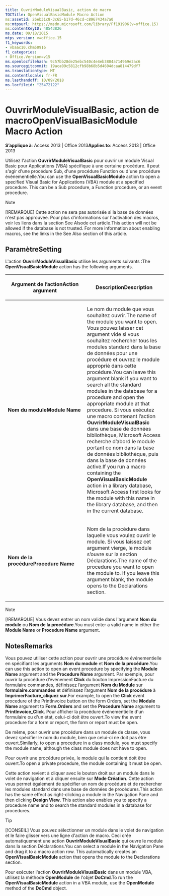 ```yaml
---
title: OuvrirModuleVisualBasic, action de macro
TOCTitle: OpenVisualBasicModule Macro Action
ms:assetid: 26eb31c8-3c65-b17d-46cd-c8967434a7a0
ms:mtpsurl: https://msdn.microsoft.com/library/Ff191906(v=office.15)
ms:contentKeyID: 48543826
ms.date: 09/18/2015
mtps_version: v=office.15
f1_keywords:
- vbaac10.chm50916
f1_categories:
- Office.Version=v15
ms.openlocfilehash: 9c57bb28de25ebc540c4e4eb3804a714969e2ac6
ms.sourcegitcommit: 19aca09c5812cfb98b68b5d4604dcaa814479df7
ms.translationtype: MT
ms.contentlocale: fr-FR
ms.lasthandoff: 10/09/2018
ms.locfileid: "25472122"
---
```

# <a name="openvisualbasicmodule-macro-action"></a><span data-ttu-id="f26ba-102">OuvrirModuleVisualBasic, action de macro</span><span class="sxs-lookup"><span data-stu-id="f26ba-102">OpenVisualBasicModule Macro Action</span></span>


<span data-ttu-id="f26ba-103">**S’applique à**: Access 2013 | Office 2013</span><span class="sxs-lookup"><span data-stu-id="f26ba-103">**Applies to**: Access 2013 | Office 2013</span></span>

<span data-ttu-id="f26ba-p101">Utilisez l'action **OuvrirModuleVisualBasic** pour ouvrir un module Visual Basic pour Applications (VBA) spécifique à une certaine procédure. Il peut s'agir d'une procédure Sub, d'une procédure Function ou d'une procédure événementielle.</span><span class="sxs-lookup"><span data-stu-id="f26ba-p101">You can use the **OpenVisualBasicModule** action to open a specified Visual Basic for Applications (VBA) module at a specified procedure. This can be a Sub procedure, a Function procedure, or an event procedure.</span></span>


> [!NOTE]
> <P><span data-ttu-id="f26ba-p102">[!REMARQUE] Cette action ne sera pas autorisée si la base de données n'est pas approuvée. Pour plus d'informations sur l'activation des macros, voir les liens dans la section See Alsode cet article.</span><span class="sxs-lookup"><span data-stu-id="f26ba-p102">This action will not be allowed if the database is not trusted. For more information about enabling macros, see the links in the See Also section of this article.</span></span></P>



## <a name="setting"></a><span data-ttu-id="f26ba-108">Paramètre</span><span class="sxs-lookup"><span data-stu-id="f26ba-108">Setting</span></span>

<span data-ttu-id="f26ba-109">L'action **OuvrirModuleVisualBasic** utilise les arguments suivants :</span><span class="sxs-lookup"><span data-stu-id="f26ba-109">The **OpenVisualBasicModule** action has the following arguments.</span></span>

<table>
<colgroup>
<col style="width: 50%" />
<col style="width: 50%" />
</colgroup>
<thead>
<tr class="header">
<th><p><span data-ttu-id="f26ba-110">Argument de l’action</span><span class="sxs-lookup"><span data-stu-id="f26ba-110">Action argument</span></span></p></th>
<th><p><span data-ttu-id="f26ba-111">Description</span><span class="sxs-lookup"><span data-stu-id="f26ba-111">Description</span></span></p></th>
</tr>
</thead>
<tbody>
<tr class="odd">
<td><p><span data-ttu-id="f26ba-112"><strong>Nom du module</strong></span><span class="sxs-lookup"><span data-stu-id="f26ba-112"><strong>Module Name</strong></span></span></p></td>
<td><p><span data-ttu-id="f26ba-113">Le nom du module que vous souhaitez ouvrir.</span><span class="sxs-lookup"><span data-stu-id="f26ba-113">The name of the module you want to open.</span></span> <span data-ttu-id="f26ba-114">Vous pouvez laisser cet argument vide si vous souhaitez rechercher tous les modules standard dans la base de données pour une procédure et ouvrez le module approprié dans cette procédure.</span><span class="sxs-lookup"><span data-stu-id="f26ba-114">You can leave this argument blank if you want to search all the standard modules in the database for a procedure and open the appropriate module at that procedure.</span></span> <span data-ttu-id="f26ba-115">Si vous exécutez une macro contenant l’action <strong>OuvrirModuleVisualBasic</strong> dans une base de données bibliothèque, Microsoft Access recherche d’abord le module portant ce nom dans la base de données bibliothèque, puis dans la base de données active.</span><span class="sxs-lookup"><span data-stu-id="f26ba-115">If you run a macro containing the <strong>OpenVisualBasicModule</strong> action in a library database, Microsoft Access first looks for the module with this name in the library database, and then in the current database.</span></span></p></td>
</tr>
<tr class="even">
<td><p><span data-ttu-id="f26ba-116"><strong>Nom de la procédure</strong></span><span class="sxs-lookup"><span data-stu-id="f26ba-116"><strong>Procedure Name</strong></span></span></p></td>
<td><p><span data-ttu-id="f26ba-p104">Nom de la procédure dans laquelle vous voulez ouvrir le module. Si vous laissez cet argument vierge, le module s’ouvre sur la section Déclarations.</span><span class="sxs-lookup"><span data-stu-id="f26ba-p104">The name of the procedure you want to open the module to. If you leave this argument blank, the module opens to the Declarations section.</span></span></p></td>
</tr>
</tbody>
</table>



> [!NOTE]
> <P><span data-ttu-id="f26ba-119">[!REMARQUE] Vous devez entrer un nom valide dans l'argument <STRONG>Nom du module</STRONG> ou <STRONG>Nom de la procédure</STRONG>.</span><span class="sxs-lookup"><span data-stu-id="f26ba-119">You must enter a valid name in either the <STRONG>Module Name</STRONG> or <STRONG>Procedure Name</STRONG> argument.</span></span></P>



## <a name="remarks"></a><span data-ttu-id="f26ba-120">Notes</span><span class="sxs-lookup"><span data-stu-id="f26ba-120">Remarks</span></span>

<span data-ttu-id="f26ba-121">Vous pouvez utiliser cette action pour ouvrir une procédure événementielle en spécifiant les arguments **Nom du module** et **Nom de la procédure**.</span><span class="sxs-lookup"><span data-stu-id="f26ba-121">You can use this action to open an event procedure by specifying the **Module Name** argument and the **Procedure Name** argument.</span></span> <span data-ttu-id="f26ba-122">Par exemple, pour ouvrir la procédure d’événement **Click** du bouton ImpressionFacture du formulaire commandes, définissez l’argument **Nom du Module** sur **formulaire.commandes** et définissez l’argument **Nom de la procédure** à **ImprimerFacture\_cliquez sur**.</span><span class="sxs-lookup"><span data-stu-id="f26ba-122">For example, to open the **Click** event procedure of the PrintInvoice button on the form Orders, set the **Module Name** argument to **Form.Orders** and set the **Procedure Name** argument to **PrintInvoice\_Click**.</span></span> <span data-ttu-id="f26ba-123">Pour afficher la procédure événementielle d'un formulaire ou d'un état, celui-ci doit être ouvert.</span><span class="sxs-lookup"><span data-stu-id="f26ba-123">To view the event procedure for a form or report, the form or report must be open.</span></span>

<span data-ttu-id="f26ba-124">De même, pour ouvrir une procédure dans un module de classe, vous devez spécifier le nom du module, bien que celui-ci ne doit pas être ouvert.</span><span class="sxs-lookup"><span data-stu-id="f26ba-124">Similarly, to open a procedure in a class module, you must specify the module name, although the class module does not have to open.</span></span>

<span data-ttu-id="f26ba-125">Pour ouvrir une procédure privée, le module qui la contient doit être ouvert.</span><span class="sxs-lookup"><span data-stu-id="f26ba-125">To open a private procedure, the module containing it must be open.</span></span>

<span data-ttu-id="f26ba-p106">Cette action revient à cliquer avec le bouton droit sur un module dans le volet de navigation et à cliquer ensuite sur **Mode Création**. Cette action vous permet également de spécifier un nom de procédure et de rechercher les modules standard dans une base de données de procédures.</span><span class="sxs-lookup"><span data-stu-id="f26ba-p106">This action has the same effect as right-clicking a module in the Navigation Pane and then clicking **Design View**. This action also enables you to specify a procedure name and to search the standard modules in a database for procedures.</span></span>


> [!TIP]
> <P><span data-ttu-id="f26ba-p107">[!CONSEIL] Vous pouvez sélectionner un module dans le volet de navigation et le faire glisser vers une ligne d'action de macro. Ceci crée automatiquement une action <STRONG>OuvrirModuleVisualBasic</STRONG> qui ouvre le module dans la section Déclarations.</span><span class="sxs-lookup"><span data-stu-id="f26ba-p107">You can select a module in the Navigation Pane and drag it to a macro action row. This automatically creates an <STRONG>OpenVisualBasicModule</STRONG> action that opens the module to the Declarations section.</span></span></P>



<span data-ttu-id="f26ba-130">Pour exécuter l'action **OuvrirModuleVisualBasic** dans un module VBA, utilisez la méthode **OpenModule** de l'objet **DoCmd**.</span><span class="sxs-lookup"><span data-stu-id="f26ba-130">To run the **OpenVisualBasicModule** action in a VBA module, use the **OpenModule** method of the **DoCmd** object.</span></span>

